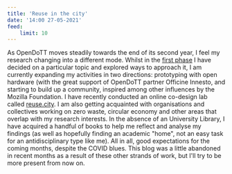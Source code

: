 ```yaml
---
title: 'Reuse in the city'
date: '14:00 27-05-2021'
feed:
    limit: 10
---
```


As OpenDoTT moves steadily towards the end of its second year, I feel my research changing into a different mode. Whilst in the [first phase](../upgrade) I have decided on a particular topic and explored ways to approach it, I am currently expanding my activities in two directions: prototyping with open hardware (with the great support of OpenDoTT partner Officine Innesto, and starting to build up a community, inspired among other influences by the Mozilla Foundation. I have recently conducted an online co-design lab called [reuse.city](../../reuse-city). I am also getting acquainted with organisations and collectives working on zero waste, circular economy and other areas that overlap with my research interests. In the absence of an University Library, I have acquired a handful of books to help me reflect and analyse my findings (as well as hopefully finding an academic "home", not an easy task for an antidisciplinary type like me). All in all, good expectations for the coming months, despite the COVID blues. This blog was a little abandoned in recent months as a result of these other strands of work, but I'll try to be more present from now on.